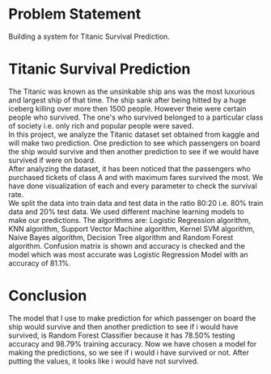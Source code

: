 # Problem Statement

Building a system for Titanic Survival Prediction.

# Titanic Survival Prediction

The Titanic was known as the unsinkable ship ans was the most luxurious and largest ship of that time. The ship sank after being hitted by a huge iceberg killing over more then 1500 people. However theie were certain people who survived. The one's who survived belonged to a particular class of society i.e. only rich and popular people were saved. <br/>
In this project, we analyze the Titanic dataset set obtained from kaggle and will make two prediction. One prediction to see which passengers on board the ship would survive and then another prediction to see if we would have survived if were on board.<br/>
After analyzing the dataset, it has been noticed that the passengers who purchased tickets of class A and with maximum fares survived the most. We have done visualization of each and every parameter to check the survival rate.<br/>
We split the data into train data and test data in the ratio 80:20 i.e. 80% train data and 20% test data. We used different machine learning models to make our predictions. The algorithms are: Logistic Regression algorithm, KNN algorithm, Support Vector Machine algorithm, Kernel SVM algorithm, Naive Bayes algorithm, Decision Tree algorithm and Random Forest algorithm. Confusion matrix is shown and accuracy is checked and the model which was most accurate was Logistic Regression Model with an accuracy of 81.1%.

# Conclusion

The model that I use to make prediction for which passenger on board the ship would survive and then another prediction to see if i would have survived, is Random Forest Classifier because it has 78.50% testing accuracy and 98.79% training accuracy. Now we have chosen a model for making the predictions, so we see if i would i have survived or not. After putting the values, it looks like i would have not survived.
